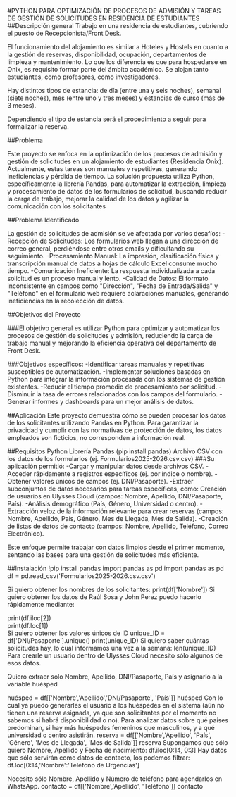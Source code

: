 #PYTHON PARA OPTIMIZACIÓN DE PROCESOS DE ADMISIÓN Y  TAREAS DE GESTIÓN DE SOLICITUDES EN RESIDENCIA DE ESTUDIANTES
##Descripción general
Trabajo en una residencia de estudiantes, cubriendo el puesto de Recepcionista/Front Desk. 

El funcionamiento del alojamiento es similar a Hoteles y Hostels en cuanto a la gestión de reservas, disponibilidad, ocupación, departamentos de limpieza y mantenimiento.
Lo que los diferencia es que para hospedarse en Onix, es requisito formar parte del ámbito académico. Se alojan tanto estudiantes, como profesores, como investigadores.

Hay distintos tipos de estancia: de día (entre una  y seis noches), semanal (siete  noches), mes (entre uno y tres meses) y estancias de curso (más de 3 meses).

Dependiendo el tipo de estancia será el procedimiento a seguir para formalizar la reserva.

##Problema

Este proyecto se enfoca en la optimización de los procesos de admisión y gestión de solicitudes en un alojamiento de estudiantes (Residencia Onix). Actualmente, estas tareas son manuales y repetitivas, generando ineficiencias y pérdida de tiempo. La solución propuesta utiliza Python, específicamente la librería Pandas, para automatizar la extracción, limpieza y procesamiento de datos de los formularios de solicitud, buscando reducir la carga de trabajo, mejorar la calidad de los datos y agilizar la comunicación con los solicitantes

##Problema Identificado

La gestión de solicitudes de admisión se ve afectada por varios desafíos:
-Recepción de Solicitudes: Los formularios web llegan a una dirección de correo general, perdiéndose entre otros emails y dificultando su seguimiento.
-Procesamiento Manual: La impresión, clasificación física y transcripción manual de datos a hojas de cálculo Excel consume mucho tiempo.
-Comunicación Ineficiente: La respuesta individualizada a cada solicitud es un proceso manual y lento.
-Calidad de Datos: El formato inconsistente en campos como "Dirección", "Fecha de Entrada/Salida" y "Teléfono" en el formulario web requiere aclaraciones manuales, generando ineficiencias en la recolección de datos.

##Objetivos del Proyecto

###El objetivo general es utilizar Python para optimizar y automatizar los procesos de gestión de solicitudes y admisión, reduciendo la carga de trabajo manual y mejorando la eficiencia operativa del departamento de Front Desk.

###Objetivos específicos:
-Identificar tareas manuales y repetitivas susceptibles de automatización.
-Implementar soluciones basadas en Python para integrar la información procesada con los sistemas de gestión existentes.
-Reducir el tiempo promedio de procesamiento por solicitud.
-Disminuir la tasa de errores relacionados con los campos del formulario.
-Generar informes y dashboards para un mejor análisis de datos.

##Aplicación
Este proyecto demuestra cómo se pueden procesar los datos de los solicitantes utilizando Pandas en Python.
Para garantizar la privacidad y cumplir con las normativas de protección de datos, los datos empleados son ficticios, no corresponden a información real.

##Requisitos
Python
Librería Pandas (pip install pandas)
Archivo CSV con los datos de los formularios (ej. Formularios2025-2026.csv.csv)
###Su aplicación permitió:
-Cargar y manipular datos desde archivos CSV.
-Acceder rápidamente a registros específicos (ej. por índice o nombre).
-Obtener valores únicos de campos (ej. DNI/Pasaporte).
-Extraer subconjuntos de datos necesarios para tareas específicas, como:
Creación de usuarios en Ulysses Cloud (campos: Nombre, Apellido, DNI/Pasaporte, País).
-Análisis demográfico (País, Género, Universidad o centro).
-Extracción veloz de la información relevante para crear reservas (campos: Nombre, Apellido, País, Género, Mes de Llegada, Mes de Salida).
-Creación de listas de datos de contacto (campos: Nombre, Apellido, Teléfono, Correo Electrónico).

Este enfoque permite trabajar con datos limpios desde el primer momento, sentando las bases para una gestión de solicitudes más eficiente.

##Instalación
!pip install pandas
import pandas as pd
import pandas as pd
df = pd.read_csv('Formularios2025-2026.csv.csv')

Si quiero obtener los nombres de los solicitantes:
print(df['Nombre']) 
Si quiero obtener los datos de Raúl Sosa y John Perez puedo hacerlo rápidamente mediante:

print(df.iloc[2])  
print(df.loc[1])    
Si quiero obtener los valores únicos de ID
unique_ID = df['DNI/Pasaporte'].unique()
print(unique_ID)
Si quiero saber cuántas solicitudes hay, lo cual informamos una vez a la semana:
len(unique_ID)
Para crearle un usuario dentro de Ulysses Cloud necesito sólo algunos de esos datos. 

Quiero extraer solo Nombre, Apellido, DNI/Pasaporte, País y asignarlo a la variable huésped

huésped = df[['Nombre','Apellido','DNI/Pasaporte', 'País']]
huésped
Con lo cual ya puedo generarles el usuario a los huéspedes en el sistema (aún no tienen una reserva asignada, ya que son solicitantes por el momento no sabemos si habrá disponibilidad o no).
Para analizar datos sobre qué países predominan, si hay más huéspedes femeninos que masculinos, y a qué universidad o centro asistirán.
reserva = df[['Nombre','Apellido', 'País', 'Género', 'Mes de Llegada', 'Mes de Salida']]
reserva
Supongamos que sólo quiero Nombre, Apellido y Fecha de nacimiento:
df.iloc[0:14, 0:3]
Hay datos que sólo servirán como datos de contacto, los podemos filtrar:
df.loc[0:14,'Nombre':'Teléfono de Urgencias']

Necesito sólo Nombre, Apellido y Número de teléfono para agendarlos en WhatsApp.
contacto = df[['Nombre','Apellido', 'Teléfono']]
contacto

